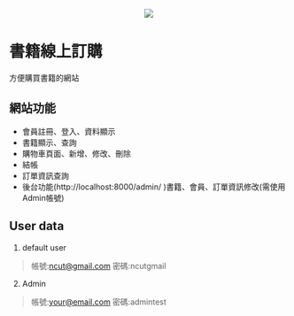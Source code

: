 <p align="center"><img src="https://i.imgur.com/O0lse0W.png"></p>

# 書籍線上訂購

方便購買書籍的網站

## 網站功能
- 會員註冊、登入、資料顯示
- 書籍顯示、查詢
- 購物車頁面、新增、修改、刪除
- 結帳
- 訂單資訊查詢
- 後台功能(http://localhost:8000/admin/ )書籍、會員、訂單資訊修改(需使用Admin帳號)

## User data
1. default user
> 帳號:ncut@gmail.com 密碼:ncutgmail

2. Admin
> 帳號:your@email.com 密碼:admintest

